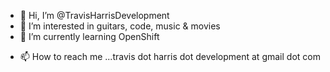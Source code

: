 - 👋 Hi, I’m @TravisHarrisDevelopment
- 👀 I’m interested in guitars, code, music & movies
- 🌱 I’m currently learning OpenShift
<!-- - 💞️ I’m looking to collaborate on ... -->
- 📫 How to reach me ...travis dot harris dot development at gmail dot com

<!---
TravisHarrisDevelopment/TravisHarrisDevelopment is a ✨ special ✨ repository because its `README.md` (this file) appears on your GitHub profile.
You can click the Preview link to take a look at your changes.
--->
